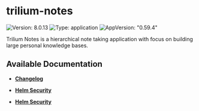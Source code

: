 # trilium-notes

![Version: 8.0.13](https://img.shields.io/badge/Version-8.0.13-informational?style=flat-square) ![Type: application](https://img.shields.io/badge/Type-application-informational?style=flat-square) ![AppVersion: "0.59.4"](https://img.shields.io/badge/AppVersion-"0.59.4"-informational?style=flat-square)

Trilium Notes is a hierarchical note taking application with focus on building large personal knowledge bases.

## Available Documentation

- [**Changelog**](CHANGELOG)

- [**Helm Security**](container-security)

- [**Helm Security**](helm-security)

